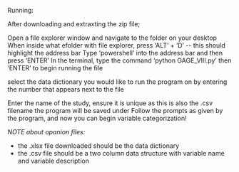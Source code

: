 Running:


After downloading and extraxting the zip file;

Open a file explorer window and navigate to the folder on your desktop
When inside what efolder with file explorer, press ‘ALT’ + ‘D’ -- this should highlight the address bar
Type ‘powershell’ into the address bar and then press ‘ENTER’
In the terminal, type the command ‘python GAGE_VIII.py’ then ‘ENTER’ to begin running  the file

select the data dictionary you would like to run the program on by entering the number that appears next to the file

Enter the name of the study, ensure it is unique as this is also the .csv filename the program will be saved under
Follow the prompts as given by the program, and now you can begin variable categorization!

*NOTE about opanion files:*

- the .xlsx file downloaded should be the data dictionary
- the .csv file should be a two column data structure with variable name and variable description

